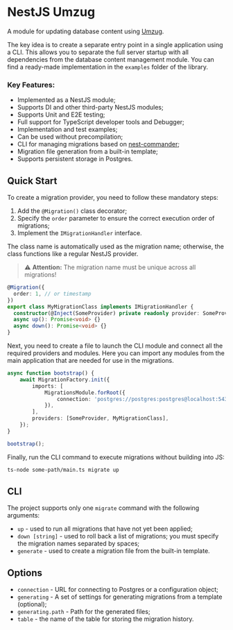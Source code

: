# NestJS Umzug

A module for updating database content using [Umzug](https://github.com/sequelize/umzug).

The key idea is to create a separate entry point in a single application using a CLI. This allows you to separate the full server startup with all dependencies from the database content management module. You can find a ready-made implementation in the `examples` folder of the library.

### Key Features:

* Implemented as a NestJS module;
* Supports DI and other third-party NestJS modules;
* Supports Unit and E2E testing;
* Full support for TypeScript developer tools and Debugger;
* Implementation and test examples;
* Can be used without precompilation;
* CLI for managing migrations based on [nest-commander](https://github.com/thawankeane/nest-inngest);
* Migration file generation from a built-in template;
* Supports persistent storage in Postgres.

## Quick Start

To create a migration provider, you need to follow these mandatory steps:

1. Add the `@Migration()` class decorator;
2. Specify the `order` parameter to ensure the correct execution order of migrations;
3. Implement the `IMigrationHandler` interface.

The class name is automatically used as the migration name; otherwise, the class functions like a regular NestJS provider.

> ⚠️ **Attention:** The migration name must be unique across all migrations!

```typescript
@Migration({
  order: 1, // or timestamp
})
export class MyMigrationClass implements IMigrationHandler {
  constructor(@Inject(SomeProvider) private readonly provider: SomeProvider) {
  async up(): Promise<void> {}
  async down(): Promise<void> {}
}
```

Next, you need to create a file to launch the CLI module and connect all the required providers and modules. Here you can import any modules from the main application that are needed for use in the migrations.

```typescript
async function bootstrap() {
    await MigrationFactory.init({
        imports: [
            MigrationsModule.forRoot({
                connection: 'postgres://postgres:postgres@localhost:5432/database',
            }),
        ],
        providers: [SomeProvider, MyMigrationClass],
    });
}

bootstrap();
```

Finally, run the CLI command to execute migrations without building into JS:

```bash
ts-node some-path/main.ts migrate up
```

## CLI

The project supports only one `migrate` command with the following arguments:

* `up` - used to run all migrations that have not yet been applied;
* `down [string]` - used to roll back a list of migrations; you must specify the migration names separated by spaces;
* `generate` - used to create a migration file from the built-in template.

## Options

* `connection` - URL for connecting to Postgres or a configuration object;
* `generating` - A set of settings for generating migrations from a template (optional);
* `generating.path` - Path for the generated files;
* `table` - the name of the table for storing the migration history.
